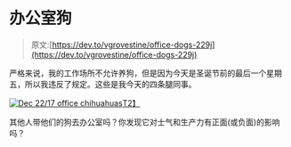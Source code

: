 # 办公室狗

> 原文:[https://dev.to/vgrovestine/office-dogs-229j](https://dev.to/vgrovestine/office-dogs-229j)

严格来说，我的工作场所不允许养狗，但是因为今天是圣诞节前的最后一个星期五，所以我违反了规定。这些是我今天的四条腿同事。

[![Dec 22/17 office chihuahuas](../Images/1d4ff61f2615ce4e918f48ead4740043.png)T2】](https://res.cloudinary.com/practicaldev/image/fetch/s--M9Lmu67---/c_limit%2Cf_auto%2Cfl_progressive%2Cq_auto%2Cw_880/http://vincent.grovestine.com/_share/171222-psmox_at_office.jpg)

其他人带他们的狗去办公室吗？你发现它对士气和生产力有正面(或负面)的影响吗？